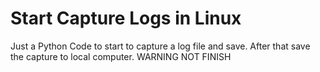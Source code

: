 # Start Capture Logs in Linux
Just a Python Code to start to capture a log file and save. After that save the capture to local computer. WARNING NOT FINISH
